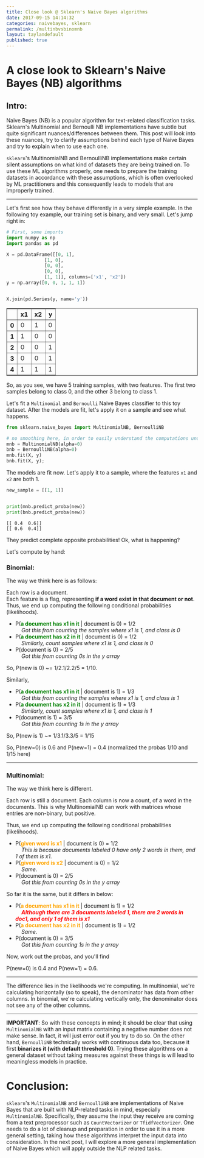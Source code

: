 ```yaml
---
title: Close look @ Sklearn's Naive Bayes algorithms
date: 2017-09-15 14:14:32
categories: naivebayes, sklearn
permalink: /multinbvsbinomnb
layout: taylandefault
published: true
---
```




# A close look to Sklearn's Naive Bayes (NB) algorithms

## Intro:

Naive Bayes (NB) is a popular algorithm for text-related classification tasks. Sklearn's Multinomial and Bernoulli NB implementations have subtle but quite significant nuances/differences between them. This post will look into these nuances, try to clarify assumptions behind each type of Naive Bayes and try to explain when to use each one.  

`sklearn`'s MultinomialNB and BernoulliNB implementations make certain silent assumptions on what kind of datasets they are being trained on. To use these ML algorithms properly, one needs to prepare the training datasets in accordance with these assumptions, which is often overlooked by ML practitioners and this consequently leads to models that are improperly trained.

---

Let's first see how they behave differently in a very simple example. In the following toy example, our training set is binary, and very small. Let's jump right in:


```python
# First, some imports
import numpy as np
import pandas as pd

X = pd.DataFrame([[0, 1],
              [1, 0],
              [0, 0],
              [0, 0],
              [1, 1]], columns=['x1', 'x2'])
y = np.array([0, 0, 1, 1, 1])


X.join(pd.Series(y, name='y'))
```




<div>
<style>
    .dataframe thead tr:only-child th {
        text-align: right;
    }

    .dataframe thead th {
        text-align: left;
    }

    .dataframe tbody tr th {
        vertical-align: top;
    }
</style>
<table border="1" class="dataframe">
  <thead>
    <tr style="text-align: right;">
      <th></th>
      <th>x1</th>
      <th>x2</th>
      <th>y</th>
    </tr>
  </thead>
  <tbody>
    <tr>
      <th>0</th>
      <td>0</td>
      <td>1</td>
      <td>0</td>
    </tr>
    <tr>
      <th>1</th>
      <td>1</td>
      <td>0</td>
      <td>0</td>
    </tr>
    <tr>
      <th>2</th>
      <td>0</td>
      <td>0</td>
      <td>1</td>
    </tr>
    <tr>
      <th>3</th>
      <td>0</td>
      <td>0</td>
      <td>1</td>
    </tr>
    <tr>
      <th>4</th>
      <td>1</td>
      <td>1</td>
      <td>1</td>
    </tr>
  </tbody>
</table>
</div>



So, as you see, we have 5 training samples, with two features. The first two samples belong to class 0, and the other 3 belong to class 1.  

Let's fit a `Multinomial` and `Bernoulli` Naive Bayes classifier to this toy dataset. After the models are fit, let's apply it on a sample and see what happens.


```python
from sklearn.naive_bayes import MultinomialNB, BernoulliNB

# no smoothing here, in order to easily understand the computations under the hood
mnb = MultinomialNB(alpha=0)  
bnb = BernoulliNB(alpha=0)
mnb.fit(X, y)
bnb.fit(X, y);
```

The models are fit now. Let's apply it to a sample, where the features `x1` and `x2` are both 1.


```python
new_sample = [[1, 1]]


print(mnb.predict_proba(new))
print(bnb.predict_proba(new))
```

    [[ 0.4  0.6]]
    [[ 0.6  0.4]]


They predict complete opposite probabilities! Ok, what is happening?

Let's compute by hand:

### **Binomial**:

The way we think here is as follows:

Each row is a document.  
Each feature is a flag, representing __if a word exist in that document or not__.
Thus, we end up computing the following conditional probabilities (likelihoods).

* P(<span style="color:green">**a document has x1 in it**</span> \| document is 0) = 1/2  
&nbsp;&nbsp;&nbsp;&nbsp;_Got this from counting the samples where x1 is 1, and class is 0_
* P(<span style="color:green">**a document has x2 in it**</span> \| document is 0) = 1/2  
&nbsp;&nbsp;&nbsp;&nbsp;_Similarly, count samples where x1 is 1, and class is 0_
* P(document is 0) = 2/5  
&nbsp;&nbsp;&nbsp;&nbsp;_Got this from counting 0s in the y array_
    
So, P(new is 0) ~= 1/2.1/2.2/5 = 1/10.  

Similarly,  
    
* P(<span style="color:green">**a document has x1 in it**</span> \| document is 1) = 1/3  
&nbsp;&nbsp;&nbsp;&nbsp;_Got this from counting the samples where x1 is 1, and class is 1_
* P(<span style="color:green">**a document has x2 in it**</span> \| document is 1) = 1/3   
&nbsp;&nbsp;&nbsp;&nbsp;_Similarly, count samples where x1 is 1, and class is 1_
* P(document is 1) = 3/5  
&nbsp;&nbsp;&nbsp;&nbsp;_Got this from counting 1s in the y array_

   
So, P(new is 1) ~= 1/3.1/3.3/5 = 1/15  

So, P(new=0) is 0.6 and P(new=1) = 0.4  (normalized the probas 1/10 and 1/15 here)

---

### **Multinomial**:

The way we think here is different.

Each row is still a document.
Each column is now a count, of a word in the documents. This is why MultinomialNB can work with matrices whose entries are non-binary, but positive.

Thus, we end up computing the following conditional probabilities (likelihoods).

 * P(<span style="color:orange">**given word is x1**</span> \| document is 0) = 1/2  
&nbsp;&nbsp;&nbsp;&nbsp;_This is because documents labeled 0 have only 2 words in them, and 1 of them is x1._
 * P(<span style="color:orange">**given word is x2**</span> \| document is 0) = 1/2  
&nbsp;&nbsp;&nbsp;&nbsp;_Same._
 * P(document is 0) = 2/5  
&nbsp;&nbsp;&nbsp;&nbsp;_Got this from counting 0s in the y array_
 
 So far it is the same, but it differs in below:
 
 * P(<span style="color:orange">**a document has x1 in it**</span> \| document is 1) = 1/2  
&nbsp;&nbsp;&nbsp;&nbsp;<span style="color:red">___Although there are 3 documents labeled 1, there are 2 words in doc1, and only 1 of them is x1___</span>
 * P(<span style="color:orange">**a document has x2 in it**</span> \| document is 1) = 1/2  
&nbsp;&nbsp;&nbsp;&nbsp;_Same._
 * P(document is 0) = 3/5  
&nbsp;&nbsp;&nbsp;&nbsp;_Got this from counting 1s in the y array_
 
Now, work out the probas, and you'll find

P(new=0) is 0.4 and P(new=1) = 0.6.

---

The difference lies in the likelihoods we're computing. In multinomial, we're calculating horizontally (so to speak), the denominator has data from other columns. In binomial, we're calculating vertically only, the denominator does not see any of the other columns.

---

**IMPORTANT**: So with these concepts in mind; it should be clear that using `MultinomialNB` with an input matrix containing a negative number does not make sense. In fact, it will just error out if you try to do so. On the other hand, `BernoulliNB` technically works with continuous data too, because it first __binarizes it (with default threshold 0)__. Trying these algorithms on a general dataset without taking measures against these things is will lead to meaningless models in practice.


# Conclusion:

`sklearn`'s `MultinomialNB` and `BernoulliNB` are implementations of Naive Bayes that are built with NLP-related tasks in mind, especially `MultinomialNB`. Specifically, they assume the input they receive are coming from a text preprocessor such as `CountVectorizer` or `TfidfVectorizer`. One needs to do a lot of cleanup and preparation in order to use it in a more general setting, taking how these algorithms interpret the input data into consideration. In the next post, I will explore a more general implementation of Naive Bayes which will apply outside the NLP related tasks.
